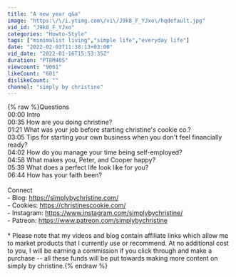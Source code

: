 ```yaml
---
title: "A new year q&a"
image: "https:\/\/i.ytimg.com\/vi\/J9k8_F_YJxo\/hqdefault.jpg"
vid_id: "J9k8_F_YJxo"
categories: "Howto-Style"
tags: ["minimalist living","simple life","everyday life"]
date: "2022-02-03T11:38:13+03:00"
vid_date: "2022-01-16T15:53:35Z"
duration: "PT8M40S"
viewcount: "9061"
likeCount: "601"
dislikeCount: ""
channel: "simply by christine"
---
```

{% raw %}Questions<br />00:00 Intro<br />00:35 How are you doing christine?<br />01:21 What was your job before starting christine's cookie co.?<br />03:05 Tips for starting your own business when you don't feel financially ready?<br />04:02 How do you manage your time being self-employed?<br />04:58 What makes you, Peter, and Cooper happy?<br />05:39 What does a perfect life look like for you?<br />06:44 How has your faith been?<br /><br />Connect<br />- Blog: <a rel="nofollow" target="blank" href="https://simplybychristine.com/">https://simplybychristine.com/</a><br />- Cookies: <a rel="nofollow" target="blank" href="https://christinescookie.com/">https://christinescookie.com/</a><br />- Instagram: <a rel="nofollow" target="blank" href="https://www.instagram.com/simplybychristine/">https://www.instagram.com/simplybychristine/</a><br />- Patreon: <a rel="nofollow" target="blank" href="https://www.patreon.com/simplybychristine">https://www.patreon.com/simplybychristine</a><br /><br />* Please note that my videos and blog contain affiliate links which allow me to market products that I currently use or recommend. At no additional cost to you, I will be earning a commission if you click through and make a purchase -- all these funds will be put towards making more content on simply by christine.{% endraw %}
